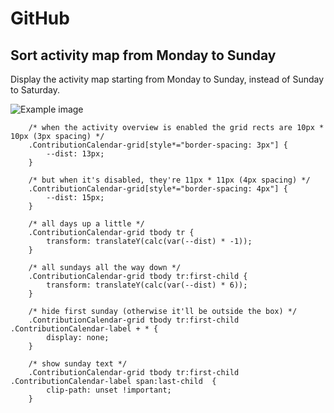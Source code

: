 # GitHub

## Sort activity map from Monday to Sunday

Display the activity map starting from Monday to Sunday, instead of Sunday to Saturday.

![Example image]()

```
	/* when the activity overview is enabled the grid rects are 10px * 10px (3px spacing) */
	.ContributionCalendar-grid[style*="border-spacing: 3px"] {
		--dist: 13px;
	}

	/* but when it's disabled, they're 11px * 11px (4px spacing) */
	.ContributionCalendar-grid[style*="border-spacing: 4px"] {
		--dist: 15px;
	}

	/* all days up a little */
	.ContributionCalendar-grid tbody tr {
		transform: translateY(calc(var(--dist) * -1));
	}

	/* all sundays all the way down */
	.ContributionCalendar-grid tbody tr:first-child {
		transform: translateY(calc(var(--dist) * 6));
	}

	/* hide first sunday (otherwise it'll be outside the box) */
	.ContributionCalendar-grid tbody tr:first-child .ContributionCalendar-label + * {
		display: none;
	}

	/* show sunday text */
	.ContributionCalendar-grid tbody tr:first-child .ContributionCalendar-label span:last-child  {
		clip-path: unset !important;
	}
```
